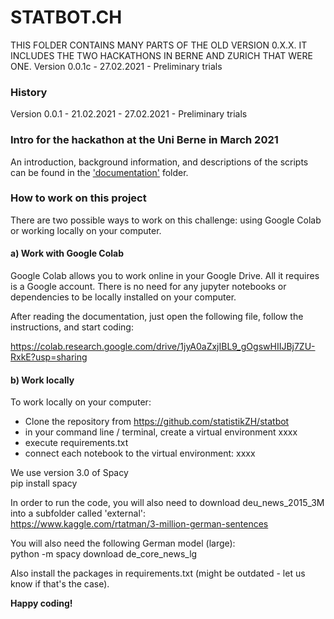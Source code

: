 # STATBOT.CH
THIS FOLDER CONTAINS MANY PARTS OF THE OLD VERSION 0.X.X. IT INCLUDES THE TWO HACKATHONS IN BERNE AND ZURICH THAT WERE ONE. 
Version 0.0.1c - 27.02.2021 - Preliminary trials

### History
Version 0.0.1 - 21.02.2021 - 27.02.2021 - Preliminary trials

### Intro for the hackathon at the Uni Berne in March 2021
An introduction, background information, and descriptions of the scripts can be found in the ['documentation'](documentation/01_intro_challenge_data.md) folder.

### How to work on this project

There are two possible ways to work on this challenge: using Google Colab or working locally on your computer.

#### a) Work with Google Colab

Google Colab allows you to work online in your Google Drive. All it requires is a Google account. There is no need for any jupyter notebooks or dependencies to be locally installed on your computer.  

After reading the documentation, just open the following file, follow the instructions, and start coding: 

https://colab.research.google.com/drive/1jyA0aZxjIBL9_gOgswHIIJBj7ZU-RxkE?usp=sharing


#### b) Work locally

To work locally on your computer:
- Clone the repository from https://github.com/statistikZH/statbot
- in your command line / terminal, create a virtual environment xxxx
- execute requirements.txt
- connect each notebook to the virtual environment: xxxx  

We use version 3.0 of Spacy  
pip install spacy   

In order to run the code, you will also need to download deu_news_2015_3M into a subfolder called 'external':  
https://www.kaggle.com/rtatman/3-million-german-sentences

You will also need the following German model (large):  
python -m spacy download de_core_news_lg

Also install the packages in requirements.txt (might be outdated - let us know if that's the case).  

**Happy coding!**
